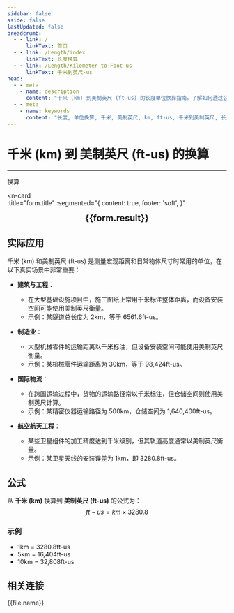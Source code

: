 ```yaml
---
sidebar: false
aside: false
lastUpdated: false
breadcrumb:
  - - link: /
      linkText: 首页
  - - link: /Length/index
      linkText: 长度换算
  - - link: /Length/Kilometer-to-Foot-us
      linkText: 千米到英尺-us
head:
  - - meta
    - name: description
      content: "千米 (km) 到美制英尺 (ft-us) 的长度单位换算指南。了解如何通过公式 ft-us = km × 3280.8 换算为美制英尺。"
  - - meta
    - name: keywords
      content: "长度, 单位换算, 千米, 美制英尺, km, ft-us, 千米到美制英尺, 长度换算指南"
---
```

# 千米 (km) 到 美制英尺 (ft-us) 的换算
---
<script setup>
import { onMounted, reactive, inject, ref } from 'vue'
import { NButton, NForm, NFormItem, NInput, NInputNumber, NSelect, NCard, useMessage,NGrid ,NGi } from 'naive-ui'
import { defineClientComponent } from 'vitepress'
import { Length } from '../../files';
const seoKey = ['单位转换器','单位换算','长度单位转换器','长度单位转换','尺寸换算','长度单位换算','长度单位换算表','一海里等于多少公里','一英里等于多少米','miles','海里和公里怎么换算','mile','一英里等于多少公里','英里和公里换算','米换算英尺','英尺单位','英制','英尺和英寸的换算','英尺英寸','英尺和米换算','ft单位','英尺 米','一米等于多少英尺','英尺厘米换算','英寸和英尺','ft to m','呎','英尺换算米','英尺转换','ft和m换算','六英尺','英尺和米','一英尺等于多少英寸','feet 多少米','米和英尺换算','feet是什么单位','英尺换算厘米','英制单位','英尺和英寸','英寸 厘米','一英尺','一英尺等于多少米','公尺','来源','ft是什么单位','一英尺等于多少厘米','英尺和厘米的换算','英里','foot','厘米和英寸换算','英尺和米的换算','英尺换算','ft','一英寸等于多少厘米','英寸换算','英寸和厘米的换算']
const convert = inject('convert')

const form = reactive({
  number: null,
  result: '',
  title:'千米到美制英尺换算',
})

const convertHandler = () => {
  if (form.number !== null && !isNaN(form.number)) {
    const convertedValue = parseFloat(form.number) * 3280.8
    form.result = `${form.number}km = ${convertedValue.toFixed(1)}ft-us`
  } else {
    form.result = '请输入有效的数值。'
  }
}
</script>

<n-form size="large" :model="form">
  <n-form-item label="千米 (km)">
    <n-input-number v-model:value="form.number" placeholder="输入千米" style="width: 100%" />
  </n-form-item>
  <n-form-item>
    <n-button type="info" @click="convertHandler" block>换算</n-button>
  </n-form-item>
</n-form>

<n-card  
  :title="form.title"
  :segmented="{
    content: true,
    footer: 'soft',
  }"
>
  <div  style="text-align:center;font-size:20px;">
    <strong>{{form.result}}</strong>
  </div>
    <template #footer>
    <div>
      <span v-for="item of seoKey">{{item}}，</span>
    </div>
  </template>
</n-card>

## 实际应用

千米 (km) 和美制英尺 (ft-us) 是测量宏观距离和日常物体尺寸时常用的单位，在以下真实场景中非常重要：

- **建筑与工程**：
  - 在大型基础设施项目中，施工图纸上常用千米标注整体距离，而设备安装空间可能使用美制英尺衡量。
  - 示例：某隧道总长度为 2km，等于 6561.6ft-us。

- **制造业**：
  - 大型机械零件的运输距离以千米标注，但设备安装空间可能使用美制英尺衡量。
  - 示例：某机械零件运输距离为 30km，等于 98,424ft-us。

- **国际物流**：
  - 在跨国运输过程中，货物的运输路径常以千米标注，但仓储空间则使用美制英尺计算。
  - 示例：某精密仪器运输路径为 500km，仓储空间为 1,640,400ft-us。

- **航空航天工程**：
  - 某些卫星组件的加工精度达到千米级别，但其轨道高度通常以美制英尺衡量。
  - 示例：某卫星天线的安装误差为 1km，即 3280.8ft-us。

## 公式

从 **千米 (km)** 换算到 **美制英尺 (ft-us)** 的公式为：
$$ ft-us = km \times 3280.8 $$

### 示例
- 1km = 3280.8ft-us
- 5km = 16,404ft-us
- 10km = 32,808ft-us

## 相关连接
<n-grid x-gap="12" :cols="2">
  <n-gi v-for="(file, index) in Length" :key="index">
    <n-button
      text
      tag="a"
      :href="file.path"
      type="info"
    >
      {{file.name}}
    </n-button>
  </n-gi>
</n-grid>